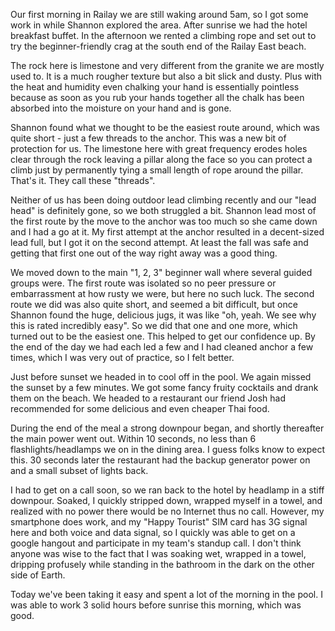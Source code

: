 Our first morning in Railay we are still waking around 5am, so I got some work in while Shannon explored the area. After sunrise we had the hotel breakfast buffet. In the afternoon we rented a climbing rope and set out to try the beginner-friendly crag at the south end of the Railay East beach.

The rock here is limestone and very different from the granite we are mostly used to. It is a much rougher texture but also a bit slick and dusty. Plus with the heat and humidity even chalking your hand is essentially pointless because as soon as you rub your hands together all the chalk has been absorbed into the moisture on your hand and is gone.

Shannon found what we thought to be the easiest route around, which was quite short - just a few threads to the anchor. This was a new bit of protection for us. The limestone here with great frequency erodes holes clear through the rock leaving a pillar along the face so you can protect a climb just by permanently tying a small length of rope around the pillar. That's it. They call these "threads".

Neither of us has been doing outdoor lead climbing recently and our "lead head" is definitely gone, so we both struggled a bit. Shannon lead most of the first route by the move to the anchor was too much so she came down and I had a go at it. My first attempt at the anchor resulted in a decent-sized lead full, but I got it on the second attempt. At least the fall was safe and getting that first one out of the way right away was a good thing.

We moved down to the main "1, 2, 3" beginner wall where several guided groups were. The first route was isolated so no peer pressure or embarrassment at how rusty we were, but here no such luck. The second route we did was also quite short, and seemed a bit difficult, but once Shannon found the huge, delicious jugs, it was like "oh, yeah. We see why this is rated incredibly easy". So we did that one and one more, which turned out to be the easiest one. This helped to get our confidence up. By the end of the day we had each led a few and I had cleaned anchor a few times, which I was very out of practice, so I felt better.

Just before sunset we headed in to cool off in the pool. We again missed the sunset by a few minutes. We got some fancy fruity cocktails and drank them on the beach. We headed to a restaurant our friend Josh had recommended for some delicious and even cheaper Thai food.

During the end of the meal a strong downpour began, and shortly thereafter the main power went out. Within 10 seconds, no less than 6 flashlights/headlamps we on in the dining area. I guess folks know to expect this. 30 seconds later the restaurant had the backup generator power on and a small subset of lights back.

I had to get on a call soon, so we ran back to the hotel by headlamp in a stiff downpour. Soaked, I quickly stripped down, wrapped myself in a towel, and realized with no power there would be no Internet thus no call. However, my smartphone does work, and my "Happy Tourist" SIM card has 3G signal here and both voice and data signal, so I quickly was able to get on a google hangout and participate in my team's standup call. I don't think anyone was wise to the fact that I was soaking wet, wrapped in a towel, dripping profusely while standing in the bathroom in the dark on the other side of Earth.

Today we've been taking it easy and spent a lot of the morning in the pool. I was able to work 3 solid hours before sunrise this morning, which was good.
